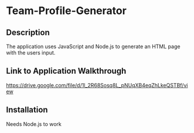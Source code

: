 # Team-Profile-Generator

##  Description 
The application uses JavaScript and Node.js to generate an HTML page with the users input. 


## Link to Application Walkthrough
https://drive.google.com/file/d/1l_2R68Sosq8L_pNUqXB4eqZhLkeQSTBf/view

## Installation 
Needs Node.js to work
